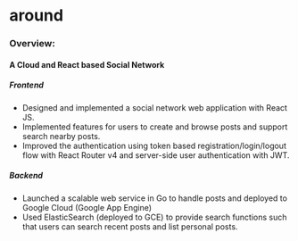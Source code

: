 # around

### Overview:
#### A Cloud and React based Social Network

##### Frontend
* Designed and implemented a social network web application with React JS. 
* Implemented features for users to create and browse posts and support search nearby posts.
* Improved the authentication using token based registration/login/logout flow with React Router v4 and server-side user authentication with JWT. 

##### Backend
* Launched a scalable web service in Go to handle posts and deployed to Google Cloud (Google App Engine) 
* Used ElasticSearch (deployed to GCE) to provide search functions such that users can search recent posts and list personal posts.
